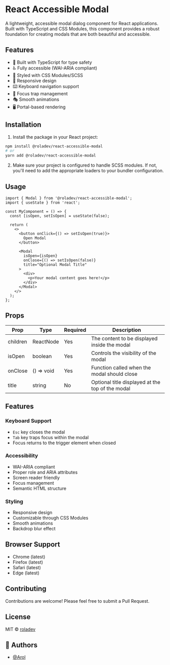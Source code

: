 # React Accessible Modal

A lightweight, accessible modal dialog component for React applications. Built with TypeScript and CSS Modules, this component provides a robust foundation for creating modals that are both beautiful and accessible.

## Features

- 🎯 Built with TypeScript for type safety
- ♿️ Fully accessible (WAI-ARIA compliant)
- 🎨 Styled with CSS Modules/SCSS
- 📱 Responsive design
- ⌨️ Keyboard navigation support
- 🔄 Focus trap management
- 🎭 Smooth animations
- 🖥️ Portal-based rendering

## Installation

1. Install the package in your React project:

```bash
npm install @roladev/react-accessible-modal
# or
yarn add @roladev/react-accessible-modal
```

2. Make sure your project is configured to handle SCSS modules. If not, you'll need to add the appropriate loaders to your bundler configuration.

## Usage

```tsx
import { Modal } from '@roladev/react-accessible-modal';
import { useState } from 'react';

const MyComponent = () => {
  const [isOpen, setIsOpen] = useState(false);

  return (
    <>
      <button onClick={() => setIsOpen(true)}>
        Open Modal
      </button>

      <Modal
        isOpen={isOpen}
        onClose={() => setIsOpen(false)}
        title="Optional Modal Title"
      >
        <div>
          <p>Your modal content goes here!</p>
        </div>
      </Modal>
    </>
  );
};
```

## Props

| Prop | Type | Required | Description |
|------|------|----------|-------------|
| children | ReactNode | Yes | The content to be displayed inside the modal |
| isOpen | boolean | Yes | Controls the visibility of the modal |
| onClose | () => void | Yes | Function called when the modal should close |
| title | string | No | Optional title displayed at the top of the modal |

## Features

### Keyboard Support
- `Esc` key closes the modal
- `Tab` key traps focus within the modal
- Focus returns to the trigger element when closed

### Accessibility
- WAI-ARIA compliant
- Proper role and ARIA attributes
- Screen reader friendly
- Focus management
- Semantic HTML structure

### Styling
- Responsive design
- Customizable through CSS Modules
- Smooth animations
- Backdrop blur effect

## Browser Support

- Chrome (latest)
- Firefox (latest)
- Safari (latest)
- Edge (latest)

## Contributing

Contributions are welcome! Please feel free to submit a Pull Request.

## License

MIT © [roladev](https://github.com/roladev)

## 🧙 Authors

- [@Arol](https://gitlab.com/arol.flex)

